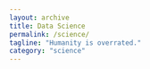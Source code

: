 ```yaml
---
layout: archive
title: Data Science
permalink: /science/
tagline: "Humanity is overrated."
category: "science"
---
```

